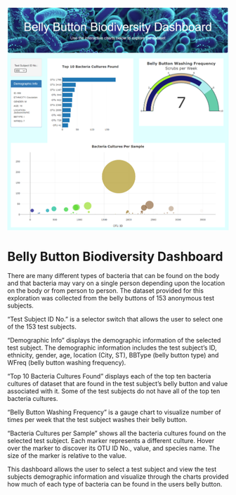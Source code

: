 <p align="center">
  <img src="Images/BBBioDiversityHomePage.png" width="1000">
</p>

# Belly Button Biodiversity Dashboard

There are many different types of bacteria that can be found on the body and that bacteria may vary on a single person depending upon the location on the body or from person to person.  The dataset provided for this exploration was collected from the belly buttons of 153 anonymous test subjects.  
    
“Test Subject ID No.” is a selector switch that allows the user to select one of the 153 test subjects.
    
“Demographic Info” displays the demographic information of the selected test subject.  The demographic information includes the test subject’s ID, ethnicity, gender, age, location (City, ST), BBType (belly button type) and WFreq (belly button washing frequency).
    
“Top 10 Bacteria Cultures Found” displays each of the top ten bacteria cultures of dataset that are found in the test subject’s belly button and value associated with it.  Some of the test subjects do not have all of the top ten bacteria cultures.
    
“Belly Button Washing Frequency” is a gauge chart to visualize number of times per week that the test subject washes their belly button.
    
“Bacteria Cultures per Sample” shows all the bacteria cultures found on the selected test subject.  Each marker represents a different culture.  Hover over the marker to discover its OTU ID No., value, and species name.  The size of the marker is relative to the value.  
   
This dashboard allows the user to select a test subject and view the test subjects demographic information and visualize through the charts provided how much of each type of bacteria can be found in the users belly button.
